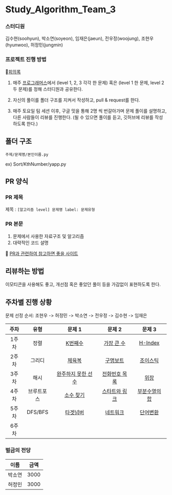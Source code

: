 # Study_Algorithm_Team_3

### 스터디원

김수현(soohyun), 박소연(soyeon), 임재은(jaeun), 전우정(woojung), 조현우(hyunwoo), 허정민(jungmin) 

### 프로젝트 진행 방법
📃[회의록](https://docs.google.com/document/d/1t9rlRxRS-0eBUO4R9krUoGP0py9L_dBEpL7fk9917Sc/edit)

1. 매주 [프로그래머스](https://programmers.co.kr/learn/challenges)에서
(level 1, 2, 3 각각 한 문제) 혹은 (level 1 한 문제, level 2 두 문제)를 정해 스터디원과 공유한다.

2. 자신의 풀이를 폴더 구조를 지켜서 작성하고, pull & request를 한다.

3. 매주 토요일 팀 세션 이후, 구글 밋을 통해 2명 씩 번갈아가며 문제 풀이를 설명하고, 다른 사람들이 리뷰를 진행한다. (될 수 있으면 풀이를 듣고, 깃허브에 리뷰를 작성하도록 한다.)


## 폴더 구조

`주제/문제명/본인이름.py`

ex) Sort/KthNumber/yapp.py

## PR 양식

### PR 제목

제목 : `[알고리즘 level] 문제명 label: 문제유형`

### PR 본문

1. 문제에서 사용한 자료구조 및 알고리즘
2. 대략적인 코드 설명

📌 [PR과 관련하여 참고하면 좋을 사이트](https://github.com/CodeTest-StudyGroup/Code-Test-Study/wiki/%F0%9F%A7%B2-Pull-Request-&-Commit-Message-%EA%B7%9C%EC%B9%99)

## 리뷰하는 방법

이모티콘을 사용해도 좋고, 개선점 혹은 좋았던 풀이 등을 가감없이 표현하도록 한다.


## 주차별 진행 상황

문제 선정 순서: 조현우 -> 허정민 -> 박소연 -> 전우정 -> 김수현 -> 임재은

| 주차  | 유형 | 문제 1 | 문제 2 | 문제 3 |
| :---: | :--: | :---: | :----: | :----: |
| 1주차 | 정렬 | [K번째수](https://programmers.co.kr/learn/courses/30/lessons/42748) | [가장 큰 수](https://programmers.co.kr/learn/courses/30/lessons/42746) | [H-Index](https://programmers.co.kr/learn/courses/30/lessons/42747) |
| 2주차 |   그리디   |  [체육복](https://programmers.co.kr/learn/courses/30/lessons/42862)      |  [구명보트](https://programmers.co.kr/learn/courses/30/lessons/42885?language=python3)      |  [조이스틱](https://programmers.co.kr/learn/courses/30/lessons/42860?language=python3)     |
| 3주차 |   해시   |  [완주하지 못한 선수](https://programmers.co.kr/learn/courses/30/lessons/42576)   |   [전화번호 목록](https://programmers.co.kr/learn/courses/30/lessons/42577)  |  [위장](https://programmers.co.kr/learn/courses/30/lessons/42578)   |
| 4주차 |   브루트포스   |    [소수 찾기](https://programmers.co.kr/learn/courses/30/lessons/42839?language=python3)    |   [스타트와 링크](https://www.acmicpc.net/problem/14889)     |   [부분수열의 합](https://www.acmicpc.net/problem/1182)   |
| 5주차 |  DFS/BFS    |  [타겟넘버](https://programmers.co.kr/learn/courses/30/lessons/43165)      |    [네트워크](https://programmers.co.kr/learn/courses/30/lessons/43162)    |  [단어변환](https://programmers.co.kr/learn/courses/30/lessons/43163)     |
| 6주차 |      |        |        |       |


### 벌금의 전당
| 이름 | 금액 |
| :---: | :--: |
| 박소연 | 3000 |
| 허정민 | 3000 |


